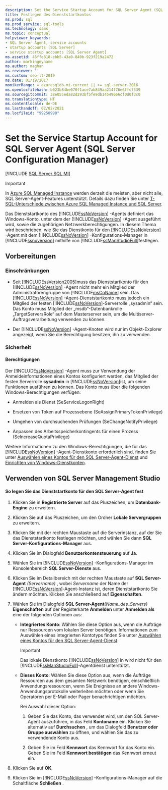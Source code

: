 ```yaml
---
description: Set the Service Startup Account for SQL Server Agent (SQL Server Configuration Manager)
title: Festlegen des Dienststartkontos
ms.prod: sql
ms.prod_service: sql-tools
ms.technology: ssms
ms.topic: conceptual
helpviewer_keywords:
- SQL Server Agent, service accounts
- startup accounts [SQL Server]
- service startup accounts [SQL Server Agent]
ms.assetid: 46ffe818-ebb5-43a0-840b-923f219a2472
author: markingmyname
ms.author: maghan
ms.reviewer: ''
ms.custom: seo-lt-2019
ms.date: 01/19/2017
monikerRange: = azuresqldb-mi-current || >= sql-server-2016
ms.openlocfilehash: b023b84be070f1ace7ab849aa214f76e6ffc7539
ms.sourcegitcommit: 38e055eda82d293bf5fe9db14549666cf0d0f3c0
ms.translationtype: HT
ms.contentlocale: de-DE
ms.lasthandoff: 02/02/2021
ms.locfileid: "99250990"
---
```

# <a name="set-the-service-startup-account-for-sql-server-agent-sql-server-configuration-manager"></a>Set the Service Startup Account for SQL Server Agent (SQL Server Configuration Manager)

[!INCLUDE [SQL Server SQL MI](../../includes/applies-to-version/sql-asdbmi.md)]

> [!IMPORTANT]  
> In [Azure SQL Managed Instance](/azure/sql-database/sql-database-managed-instance) werden derzeit die meisten, aber nicht alle, SQL Server-Agent-Features unterstützt. Details dazu finden Sie unter [T-SQL-Unterschiede zwischen Azure SQL Managed Instance und SQL Server](/azure/sql-database/sql-database-managed-instance-transact-sql-information#sql-server-agent).

Das Dienststartkonto des [!INCLUDE[ssNoVersion](../../includes/ssnoversion-md.md)] -Agents definiert das Windows-Konto, unter dem der [!INCLUDE[ssNoVersion](../../includes/ssnoversion-md.md)] -Agent ausgeführt wird, sowie die zugehörigen Netzwerkberechtigungen. In diesem Thema wird beschrieben, wie Sie das Dienstkonto für den [!INCLUDE[ssNoVersion](../../includes/ssnoversion-md.md)] -Agent mit dem [!INCLUDE[ssNoVersion](../../includes/ssnoversion-md.md)] -Konfigurations-Manager in [!INCLUDE[ssnoversion](../../includes/ssnoversion-md.md)] mithilfe von [!INCLUDE[ssManStudioFull](../../includes/ssmanstudiofull-md.md)]festlegen.  
  
## <a name="before-you-begin"></a><a name="BeforeYouBegin"></a>Vorbereitungen  
  
### <a name="limitations-and-restrictions"></a><a name="Restrictions"></a>Einschränkungen  
  
-   Seit [!INCLUDE[ssVersion2005](../../includes/ssversion2005-md.md)]muss das Dienststartkonto für den [!INCLUDE[ssNoVersion](../../includes/ssnoversion-md.md)] -Agent nicht mehr ein Mitglied der Administratorengruppe von [!INCLUDE[msCoName](../../includes/msconame_md.md)] sein. Das [!INCLUDE[ssNoVersion](../../includes/ssnoversion-md.md)] -Agent-Dienststartkonto muss jedoch ein Mitglied der festen [!INCLUDE[ssNoVersion](../../includes/ssnoversion-md.md)]-Serverrolle „sysadmin“ sein. Das Konto muss Mitglied der „msdb“-Datenbankrolle „TargetServersRole“ auf dem Masterserver sein, um die Multiserver-Auftragsverarbeitung verwenden zu können.  
  
-   Der [!INCLUDE[ssNoVersion](../../includes/ssnoversion-md.md)] -Agent-Knoten wird nur im Objekt-Explorer angezeigt, wenn Sie die Berechtigung besitzen, ihn zu verwenden.  
  
### <a name="security"></a><a name="Security"></a>Sicherheit  
  
#### <a name="permissions"></a><a name="Permissions"></a>Berechtigungen  
Der [!INCLUDE[ssNoVersion](../../includes/ssnoversion-md.md)] -Agent muss zur Verwendung der Anmeldeinformationen eines Kontos konfiguriert werden, das Mitglied der festen Serverrolle **sysadmin** in [!INCLUDE[ssNoVersion](../../includes/ssnoversion-md.md)]ist, um seine Funktionen ausführen zu können. Das Konto muss über die folgenden Windows-Berechtigungen verfügen:  
  
-   Anmelden als Dienst (SeServiceLogonRight)  
  
-   Ersetzen von Token auf Prozessebene (SeAssignPrimaryTokenPrivilege)  
  
-   Umgehen von durchsuchenden Prüfungen (SeChangeNotifyPrivilege)  
  
-   Anpassen des Arbeitsspeicherkontingents für einen Prozess (SeIncreaseQuotaPrivilege)  
  
Weitere Informationen zu den Windows-Berechtigungen, die für das [!INCLUDE[ssNoVersion](../../includes/ssnoversion-md.md)] -Agent-Dienstkonto erforderlich sind, finden Sie unter [Auswählen eines Kontos für den SQL Server-Agent-Dienst](../../ssms/agent/select-an-account-for-the-sql-server-agent-service.md) und [Einrichten von Windows-Dienstkonten](../../database-engine/configure-windows/configure-windows-service-accounts-and-permissions.md).  
  
## <a name="using-sql-server-management-studio"></a><a name="SSMSProcedure"></a>Verwenden von SQL Server Management Studio  
  
#### <a name="to-set-the-service-startup-account-for-sql-server-agent"></a>So legen Sie das Dienststartkonto für den SQL Server-Agent fest  
  
1.  Klicken Sie in **Registrierte Server** auf das Pluszeichen, um **Datenbank-Engine** zu erweitern.  
  
2.  Klicken Sie auf das Pluszeichen, um den Ordner **Lokale Servergruppen** zu erweitern.  
  
3.  Klicken Sie mit der rechten Maustaste auf die Serverinstanz, auf der Sie das Dienststartkonto festlegen möchten, und wählen Sie dann **SQL Server-Konfigurations-Manager** aus.  
  
4.  Klicken Sie im Dialogfeld **Benutzerkontensteuerung** auf **Ja**.  
  
5.  Wählen Sie im [!INCLUDE[ssNoVersion](../../includes/ssnoversion-md.md)] -Konfigurations-Manager im Konsolenbereich **SQL Server-Dienste** aus.  
  
6.  Klicken Sie im Detailbereich mit der rechten Maustaste auf **SQL Server-Agent** _(Servername)_ , wobei *Servername* der Name der [!INCLUDE[ssNoVersion](../../includes/ssnoversion-md.md)]-Agent-Instanz ist, deren Dienststartkonto Sie ändern möchten. Klicken Sie anschließend auf **Eigenschaften**.  
  
7.  Wählen Sie im Dialogfeld **SQL Server-Agent**_(Name_des\_Servers)_ **Eigenschaften** auf der Registerkarte **Anmelden** unter **Anmelden als** eine der folgenden Optionen aus:  
  
    -   **Integriertes Konto**: Wählen Sie diese Option aus, wenn die Aufträge nur Ressourcen vom lokalen Server benötigen. Informationen zum Auswählen eines integrierten Kontotyps finden Sie unter [Auswählen eines Kontos für den SQL Server-Agent-Dienst](./select-an-account-for-the-sql-server-agent-service.md).  
  
        > [!IMPORTANT]  
        >  Das lokale Dienstkonto [!INCLUDE[ssNoVersion](../../includes/ssnoversion-md.md)] in  wird nicht für den [!INCLUDE[ssManStudioFull](../../includes/ssmanstudiofull-md.md)]-Agentdienst unterstützt.  
  
    -   **Dieses Konto**: Wählen Sie diese Option aus, wenn die Aufträge Ressourcen aus dem gesamten Netzwerk benötigen, einschließlich Anwendungsressourcen, wenn Sie Ereignisse an andere Windows-Anwendungsprotokolle weiterleiten möchten oder wenn Sie Operatoren per E-Mail oder Pager benachrichtigen möchten.  
  
        Bei Auswahl dieser Option:  
  
        1.  Geben Sie das Konto, das verwendet wird, um den SQL Server-Agent auszuführen, in das Feld **Kontoname** ein. Klicken Sie alternativ auf **Durchsuchen** , um das Dialogfeld **Benutzer oder Gruppe auswählen** zu öffnen, und wählen Sie das zu verwendende Konto aus.  
  
        2.  Geben Sie im Feld **Kennwort** das Kennwort für das Konto ein. Geben Sie im Feld **Kennwort bestätigen** das Kennwort erneut ein.  
  
8.  Klicken Sie auf **OK**.  
  
9. Klicken Sie im [!INCLUDE[ssNoVersion](../../includes/ssnoversion-md.md)] -Konfigurations-Manager auf die Schaltfläche **Schließen** .  
